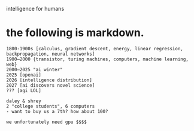 intelligence for humans

# the following is markdown.



``` TIMELINE
1800-1900s [calculus, gradient descent, energy, linear regression, backpropagation, neural networks]
1900–2000 {transistor, turing machines, computers, machine learning, web}
2000–2025 "ai winter"
2025 [openai]
2026 [intelligence distribution]
2027 [ai discovers novel science]
??? [agi LOL]
```



```WHO
daley & shrey
2 "college students", 6 computers
- want to buy us a 7th? how about 100?
```



```ANGELS
we unfortunately need gpu $$$$
```
